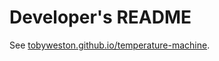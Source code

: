 # Developer's README

See [tobyweston.github.io/temperature-machine](tobyweston.github.io/temperature-machine).